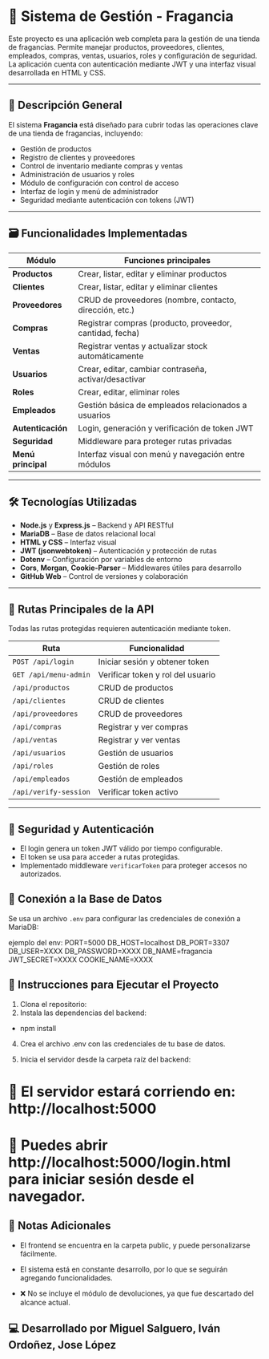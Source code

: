 # 🌸 Sistema de Gestión - Fragancia

Este proyecto es una aplicación web completa para la gestión de una tienda de fragancias. Permite manejar productos, proveedores, clientes, empleados, compras, ventas, usuarios, roles y configuración de seguridad. La aplicación cuenta con autenticación mediante JWT y una interfaz visual desarrollada en HTML y CSS.

---

## 🧾 Descripción General

El sistema **Fragancia** está diseñado para cubrir todas las operaciones clave de una tienda de fragancias, incluyendo:

- Gestión de productos  
- Registro de clientes y proveedores  
- Control de inventario mediante compras y ventas  
- Administración de usuarios y roles  
- Módulo de configuración con control de acceso  
- Interfaz de login y menú de administrador  
- Seguridad mediante autenticación con tokens (JWT)  

---

## 🗃️ Funcionalidades Implementadas

| Módulo       | Funciones principales                                              |
|--------------|--------------------------------------------------------------------|
| **Productos**    | Crear, listar, editar y eliminar productos                         |
| **Clientes**     | Crear, listar, editar y eliminar clientes                          |
| **Proveedores**  | CRUD de proveedores (nombre, contacto, dirección, etc.)            |
| **Compras**      | Registrar compras (producto, proveedor, cantidad, fecha)           |
| **Ventas**       | Registrar ventas y actualizar stock automáticamente                |
| **Usuarios**     | Crear, editar, cambiar contraseña, activar/desactivar              |
| **Roles**        | Crear, editar, eliminar roles                                      |
| **Empleados**    | Gestión básica de empleados relacionados a usuarios                |
| **Autenticación**| Login, generación y verificación de token JWT                      |
| **Seguridad**    | Middleware para proteger rutas privadas                             |
| **Menú principal**| Interfaz visual con menú y navegación entre módulos                |

---

## 🛠️ Tecnologías Utilizadas

- **Node.js** y **Express.js** – Backend y API RESTful  
- **MariaDB** – Base de datos relacional local  
- **HTML y CSS** – Interfaz visual  
- **JWT (jsonwebtoken)** – Autenticación y protección de rutas  
- **Dotenv** – Configuración por variables de entorno  
- **Cors**, **Morgan**, **Cookie-Parser** – Middlewares útiles para desarrollo  
- **GitHub Web** – Control de versiones y colaboración

---

## 🔐 Rutas Principales de la API

Todas las rutas protegidas requieren autenticación mediante token.

| Ruta                       | Funcionalidad                                |
|----------------------------|----------------------------------------------|
| `POST /api/login`          | Iniciar sesión y obtener token               |
| `GET /api/menu-admin`      | Verificar token y rol del usuario            |
| `/api/productos`           | CRUD de productos                            |
| `/api/clientes`            | CRUD de clientes                             |
| `/api/proveedores`         | CRUD de proveedores                          |
| `/api/compras`             | Registrar y ver compras                      |
| `/api/ventas`              | Registrar y ver ventas                       |
| `/api/usuarios`            | Gestión de usuarios                          |
| `/api/roles`               | Gestión de roles                             |
| `/api/empleados`           | Gestión de empleados                         |
| `/api/verify-session`      | Verificar token activo                       |

---

## 🔐 Seguridad y Autenticación

- El login genera un token JWT válido por tiempo configurable.
- El token se usa para acceder a rutas protegidas.
- Implementado middleware `verificarToken` para proteger accesos no autorizados.

## 🔗 Conexión a la Base de Datos

Se usa un archivo `.env` para configurar las credenciales de conexión a MariaDB:

ejemplo del env:
PORT=5000
DB_HOST=localhost
DB_PORT=3307
DB_USER=XXXX
DB_PASSWORD=XXXX
DB_NAME=fragancia
JWT_SECRET=XXXX
COOKIE_NAME=XXXX

## 🚀 Instrucciones para Ejecutar el Proyecto
1. Clona el repositorio:
2. Instala las dependencias del backend:

- npm install

4. Crea el archivo .env con las credenciales de tu base de datos.

5. Inicia el servidor desde la carpeta raíz del backend:

# 📍 El servidor estará corriendo en: http://localhost:5000

# 🔐 Puedes abrir http://localhost:5000/login.html para iniciar sesión desde el navegador.

## 📌 Notas Adicionales
- El frontend se encuentra en la carpeta public, y puede personalizarse fácilmente.

- El sistema está en constante desarrollo, por lo que se seguirán agregando funcionalidades.

- ❌ No se incluye el módulo de devoluciones, ya que fue descartado del alcance actual.

## 💻 Desarrollado por Miguel Salguero, Iván Ordoñez, Jose López




